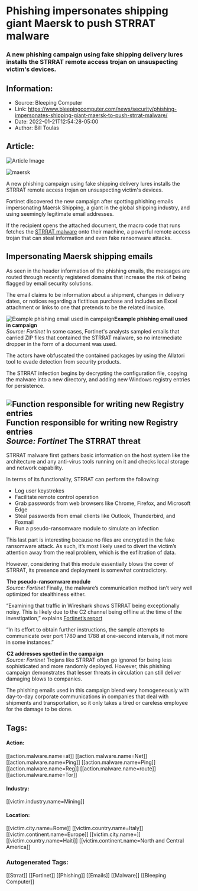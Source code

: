# Phishing impersonates shipping giant Maersk to push STRRAT malware
### A new phishing campaign using fake shipping delivery lures installs the STRRAT remote access trojan on unsuspecting victim's devices.

## Information:
+ Source: Bleeping Computer
+ Link: https://www.bleepingcomputer.com/news/security/phishing-impersonates-shipping-giant-maersk-to-push-strrat-malware/
+ Date: 2022-01-21T12:54:28-05:00
+ Author: Bill Toulas


## Article:
![Article Image](https://www.bleepstatic.com/content/hl-images/2022/01/21/maersk.jpg)

![maersk](https://www.bleepstatic.com/content/hl-images/2022/01/21/maersk.jpg?rand=407681279)


A new phishing campaign using fake shipping delivery lures installs the STRRAT remote access trojan on unsuspecting victim's devices.


Fortinet discovered the new campaign after spotting phishing emails impersonating Maersk Shipping, a giant in the global shipping industry, and using seemingly legitimate email addresses.


If the recipient opens the attached document, the macro code that runs fetches the [STRRAT malware](https://www.bleepingcomputer.com/news/microsoft/microsoft-massive-malware-campaign-delivers-fake-ransomware/) onto their machine, a powerful remote access trojan that can steal information and even fake ransomware attacks.


Impersonating Maersk shipping emails
------------------------------------


As seen in the header information of the phishing emails, the messages are routed through recently registered domains that increase the risk of being flagged by email security solutions.


The email claims to be information about a shipment, changes in delivery dates, or notices regarding a fictitious purchase and includes an Excel attachment or links to one that pretends to be the related invoice.



![Example phishing email used in campaign](https://www.bleepstatic.com/images/news/security/phising-email-maersk.jpg)**Example phishing email used in campaign**  
*Source: Fortinet*
In some cases, Fortinet's analysts sampled emails that carried ZIP files that contained the STRRAT malware, so no intermediate dropper in the form of a document was used.


The actors have obfuscated the contained packages by using the Allatori tool to evade detection from security products.


The STRRAT infection begins by decrypting the configuration file, copying the malware into a new directory, and adding new Windows registry entries for persistence.



![Function responsible for writing new Registry entries](https://www.bleepstatic.com/images/news/u/1220909/Code%20and%20Details/writing-registry.jpg)**Function responsible for writing new Registry entries**  
*Source: Fortinet*
The STRRAT threat
-----------------


STRRAT malware first gathers basic information on the host system like the architecture and any anti-virus tools running on it and checks local storage and network capability.


In terms of its functionality, STRRAT can perform the following:


* Log user keystrokes
* Facilitate remote control operation
* Grab passwords from web browsers like Chrome, Firefox, and Microsoft Edge
* Steal passwords from email clients like Outlook, Thunderbird, and Foxmail
* Run a pseudo-ransomware module to simulate an infection

This last part is interesting because no files are encrypted in the fake ransomware attack. As such, it’s most likely used to divert the victim’s attention away from the real problem, which is the exfiltration of data.


However, considering that this module essentially blows the cover of STRRAT, its presence and deployment is somewhat contradictory.



![The pseudo-ransomware module](data:image/gif;base64,R0lGODlhAQABAAAAACH5BAEKAAEALAAAAAABAAEAAAICTAEAOw==)**The pseudo-ransomware module**  
*Source: Fortinet*
Finally, the malware’s communication method isn’t very well optimized for stealthiness either.


“Examining that traffic in Wireshark shows STRRAT being exceptionally noisy. This is likely due to the C2 channel being offline at the time of the investigation,” explains [Fortinet’s report](https://www.fortinet.com/blog/threat-research/new-strrat-rat-phishing-campaign)


“In its effort to obtain further instructions, the sample attempts to communicate over port 1780 and 1788 at one-second intervals, if not more in some instances.”



![C2 addresses spotted in the campaign](data:image/gif;base64,R0lGODlhAQABAAAAACH5BAEKAAEALAAAAAABAAEAAAICTAEAOw==)**C2 addresses spotted in the campaign**  
*Source: Fortinet*
Trojans like STRRAT often go ignored for being less sophisticated and more randomly deployed. However, this phishing campaign demonstrates that lesser threats in circulation can still deliver damaging blows to companies.


The phishing emails used in this campaign blend very homogeneously with day-to-day corporate communications in companies that deal with shipments and transportation, so it only takes a tired or careless employee for the damage to be done.





## Tags:

#### Action:
[[action.malware.name=at]] [[action.malware.name=Net]] [[action.malware.name=Ping]] [[action.malware.name=Ping]] [[action.malware.name=Reg]] [[action.malware.name=route]] [[action.malware.name=Tor]]

#### Industry:
[[victim.industry.name=Mining]]

#### Location:
[[victim.city.name=Rome]] [[victim.country.name=Italy]] [[victim.continent.name=Europe]] [[victim.city.name=]] [[victim.country.name=Haiti]] [[victim.continent.name=North and Central America]]

### Autogenerated Tags:
[[Strrat]] [[Fortinet]] [[Phishing]] [[Emails]] [[Malware]] [[Bleeping Computer]]


